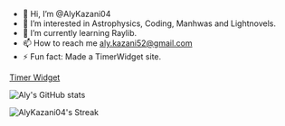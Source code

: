 - 👋 Hi, I’m @AlyKazani04
- 👀 I’m interested in Astrophysics, Coding, Manhwas and Lightnovels.
- 🌱 I’m currently learning Raylib.
- 📫 How to reach me aly.kazani52@gmail.com
- ⚡ Fun fact: Made a TimerWidget site.

[Timer Widget](https://stream-timer-widget.vercel.app/)

![Aly's GitHub stats](https://github-readme-stats.vercel.app/api?username=AlyKazani04&show_icons=true&theme=dark)

![AlyKazani04's Streak](https://github-readme-streak-stats.herokuapp.com/?user=AlyKazani04&theme=dark&hide_border=false)
<!---
AlyKazani04/AlyKazani04 is a ✨ special ✨ repository because its `README.md` (this file) appears on your GitHub profile.
You can click the Preview link to take a look at your changes.
--->
